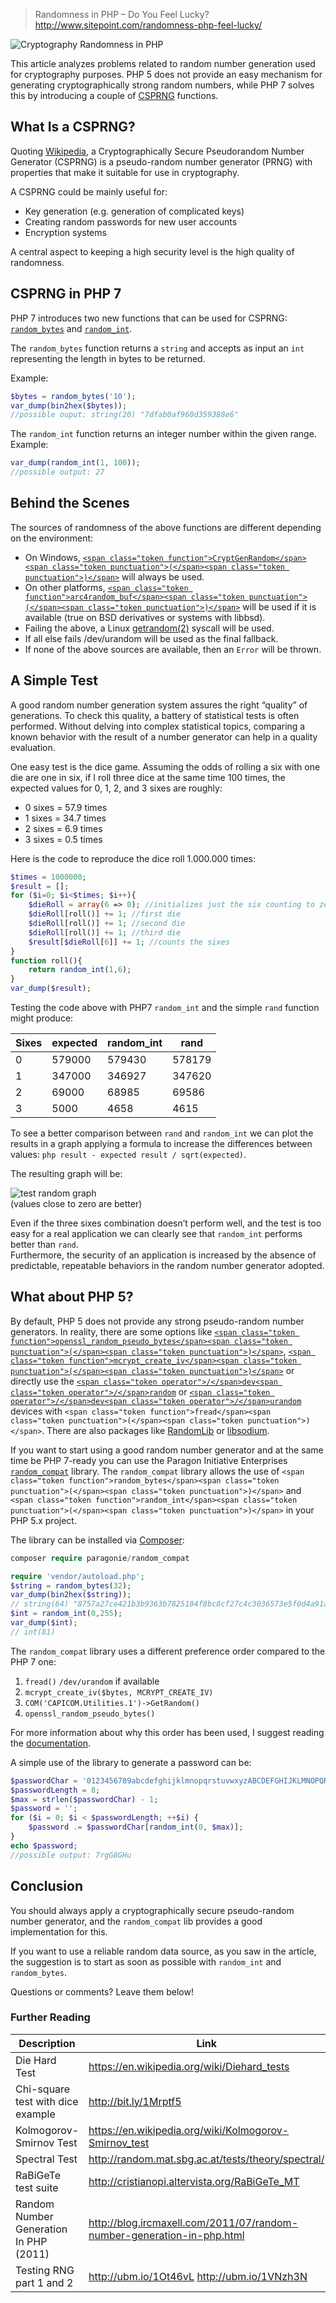 >Randomness in PHP – Do You Feel Lucky?
http://www.sitepoint.com/randomness-php-feel-lucky/

![Cryptography Randomness in PHP](http://dab1nmslvvntp.cloudfront.net/wp-content/uploads/2015/10/1444736085dice.jpg "Cryptography Randomness in PHP")

This article analyzes problems related to random number generation used for cryptography purposes. PHP 5 does not provide an easy mechanism for generating cryptographically strong random numbers, while PHP 7 solves this by introducing a couple of [CSPRNG](https://en.wikipedia.org/wiki/Cryptographically_secure_pseudorandom_number_generator) functions.

## What Is a CSPRNG?

Quoting [Wikipedia](https://en.wikipedia.org/wiki/Cryptographically_secure_pseudorandom_number_generator), a Cryptographically Secure Pseudorandom Number Generator (CSPRNG) is a pseudo-random number generator (PRNG) with properties that make it suitable for use in cryptography.

A CSPRNG could be mainly useful for:

*	Key generation (e.g. generation of complicated keys)
*   Creating random passwords for new user accounts
*   Encryption systems

A central aspect to keeping a high security level is the high quality of randomness.

## CSPRNG in PHP 7

PHP 7 introduces two new functions that can be used for CSPRNG: [`random_bytes`](http://php.net/manual/en/function.random-bytes.php) and [`random_int`](http://php.net/manual/en/function.random-int.php).

The `random_bytes` function returns a `string` and accepts as input an `int` representing the length in bytes to be returned.

Example:

```php
$bytes = random_bytes('10');
var_dump(bin2hex($bytes));
//possible ouput: string(20) "7dfab0af960d359388e6"  
```

The `random_int` function returns an integer number within the given range.  
Example:

```php
var_dump(random_int(1, 100));
//possible output: 27
```

## Behind the Scenes

The sources of randomness of the above functions are different depending on the environment:

*   On Windows, [`<span class="token function">CryptGenRandom</span><span class="token punctuation">(</span><span class="token punctuation">)</span>`](https://msdn.microsoft.com/en-us/library/windows/desktop/aa379942%28v=vs.85%29.aspx) will always be used.
*   On other platforms, [`<span class="token function">arc4random_buf</span><span class="token punctuation">(</span><span class="token punctuation">)</span>`](http://www.openbsd.org/cgi-bin/man.cgi/OpenBSD-current/man3/arc4random.3) will be used if it is available (true on BSD derivatives or systems with libbsd).
*   Failing the above, a Linux [getrandom(2)](http://man7.org/linux/man-pages/man2/getrandom.2.html) syscall will be used.
*   If all else fails /dev/urandom will be used as the final fallback.
*   If none of the above sources are available, then an `Error` will be thrown.

## A Simple Test

A good random number generation system assures the right “quality” of generations. To check this quality, a battery of statistical tests is often performed. Without delving into complex statistical topics, comparing a known behavior with the result of a number generator can help in a quality evaluation.

One easy test is the dice game. Assuming the odds of rolling a six with one die are one in six, if I roll three dice at the same time 100 times, the expected values for 0, 1, 2, and 3 sixes are roughly:

*   0 sixes = 57.9 times
*   1 sixes = 34.7 times
*   2 sixes = 6.9 times
*   3 sixes = 0.5 times

Here is the code to reproduce the dice roll 1.000.000 times:
```php
$times = 1000000;
$result = [];
for ($i=0; $i<$times; $i++){
    $dieRoll = array(6 => 0); //initializes just the six counting to zero
    $dieRoll[roll()] += 1; //first die
    $dieRoll[roll()] += 1; //second die
    $dieRoll[roll()] += 1; //third die
    $result[$dieRoll[6]] += 1; //counts the sixes
}
function roll(){
    return random_int(1,6);
}
var_dump($result);
```

Testing the code above with PHP7 `random_int` and the simple `rand` function might produce:

| Sixes | expected | random_int | rand   |
|-------|----------|------------|--------|
| 0     | 579000   | 579430     | 578179 |
| 1     | 347000   | 346927     | 347620 |
| 2     | 69000    | 68985      | 69586  |
| 3     | 5000     | 4658       | 4615   |

To see a better comparison between `rand` and `random_int` we can plot the results in a graph applying a formula to increase the differences between values: `php result - expected result / sqrt(expected)`.

The resulting graph will be:

![test random graph](http://dab1nmslvvntp.cloudfront.net/wp-content/uploads/2015/10/1444736090random-graph.png "random test result")  
(values close to zero are better)

Even if the three sixes combination doesn’t perform well, and the test is too easy for a real application we can clearly see that `random_int` performs better than `rand`.  
Furthermore, the security of an application is increased by the absence of predictable, repeatable behaviors in the random number generator adopted.

## What about PHP 5?

By default, PHP 5 does not provide any strong pseudo-random number generators. In reality, there are some options like [`<span class="token function">openssl_random_pseudo_bytes</span><span class="token punctuation">(</span><span class="token punctuation">)</span>`](http://php.net/manual/en/function.openssl-random-pseudo-bytes.php), [`<span class="token function">mcrypt_create_iv</span><span class="token punctuation">(</span><span class="token punctuation">)</span>`](http://php.net/manual/en/function.mcrypt-create-iv.php) or directly use the [`<span class="token operator">/</span>dev<span class="token operator">/</span>random`](https://en.wikipedia.org/wiki//dev/random) or [`<span class="token operator">/</span>dev<span class="token operator">/</span>urandom`](https://en.wikipedia.org/wiki//dev/random) devices with `<span class="token function">fread</span><span class="token punctuation">(</span><span class="token punctuation">)</span>`. There are also packages like [RandomLib](https://github.com/ircmaxell/RandomLib) or [libsodium](https://pecl.php.net/package/libsodium).

If you want to start using a good random number generator and at the same time be PHP 7-ready you can use the Paragon Initiative Enterprises [`random_compat`](https://github.com/paragonie/random_compat) library. The `random_compat` library allows the use of `<span class="token function">random_bytes</span><span class="token punctuation">(</span><span class="token punctuation">)</span>` and `<span class="token function">random_int</span><span class="token punctuation">(</span><span class="token punctuation">)</span>` in your PHP 5.x project.

The library can be installed via [Composer](https://getcomposer.org/):

```php
composer require paragonie/random_compat

require 'vendor/autoload.php';
$string = random_bytes(32);
var_dump(bin2hex($string));
// string(64) "8757a27ce421b3b9363b7825104f8bc8cf27c4c3036573e5f0d4a91ad2aaec6f"
$int = random_int(0,255);
var_dump($int);
// int(81)
```

The `random_compat` library uses a different preference order compared to the PHP 7 one:

1.  `fread()` `/dev/urandom` if available
2.  `mcrypt_create_iv($bytes, MCRYPT_CREATE_IV)`
3.  `COM('CAPICOM.Utilities.1')->GetRandom()`
4.  `openssl_random_pseudo_bytes()`

For more information about why this order has been used, I suggest reading the [documentation](https://github.com/paragonie/random_compat/blob/master/ERRATA.md).

A simple use of the library to generate a password can be:

```php
$passwordChar = '0123456789abcdefghijklmnopqrstuvwxyzABCDEFGHIJKLMNOPQRSTUVWXYZ';
$passwordLength = 8;
$max = strlen($passwordChar) - 1;
$password = '';
for ($i = 0; $i < $passwordLength; ++$i) {
    $password .= $passwordChar[random_int(0, $max)];
}
echo $password;
//possible output: 7rgG8GHu
```

## Conclusion

You should always apply a cryptographically secure pseudo-random number generator, and the `random_compat` lib provides a good implementation for this.

If you want to use a reliable random data source, as you saw in the article, the suggestion is to start as soon as possible with `random_int` and `random_bytes`.

Questions or comments? Leave them below!

### Further Reading

| Description                            | Link                                                                   |
|----------------------------------------|------------------------------------------------------------------------|
| Die Hard Test                          | https://en.wikipedia.org/wiki/Diehard_tests                            |
| Chi-square test with dice example      | http://bit.ly/1Mrptf5                                                  |
| Kolmogorov-Smirnov Test                | https://en.wikipedia.org/wiki/Kolmogorov-Smirnov_test                  |
| Spectral Test                          | http://random.mat.sbg.ac.at/tests/theory/spectral/                     |
| RaBiGeTe test suite                    | http://cristianopi.altervista.org/RaBiGeTe_MT                          |
| Random Number Generation In PHP (2011) | http://blog.ircmaxell.com/2011/07/random-number-generation-in-php.html |
| Testing RNG part 1 and 2               | http://ubm.io/1Ot46vL http://ubm.io/1VNzh3N                            |

